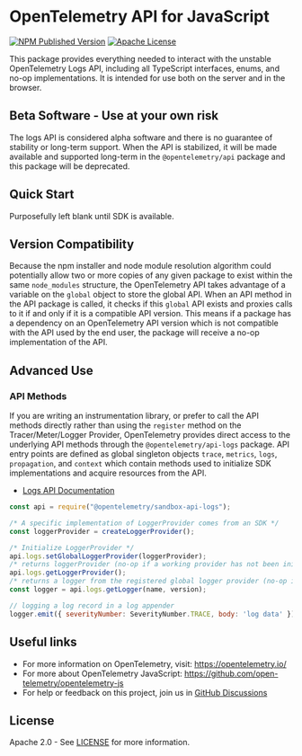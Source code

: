 # OpenTelemetry API for JavaScript

[![NPM Published Version][npm-img]][npm-url]
[![Apache License][license-image]][license-image]

This package provides everything needed to interact with the unstable OpenTelemetry Logs API, including all TypeScript interfaces, enums, and no-op implementations. It is intended for use both on the server and in the browser.

## Beta Software - Use at your own risk

The logs API is considered alpha software and there is no guarantee of stability or long-term support. When the API is stabilized, it will be made available and supported long-term in the `@opentelemetry/api` package and this package will be deprecated.

## Quick Start

Purposefully left blank until SDK is available.

## Version Compatibility

Because the npm installer and node module resolution algorithm could potentially allow two or more copies of any given package to exist within the same `node_modules` structure, the OpenTelemetry API takes advantage of a variable on the `global` object to store the global API. When an API method in the API package is called, it checks if this `global` API exists and proxies calls to it if and only if it is a compatible API version. This means if a package has a dependency on an OpenTelemetry API version which is not compatible with the API used by the end user, the package will receive a no-op implementation of the API.

## Advanced Use

### API Methods

If you are writing an instrumentation library, or prefer to call the API methods directly rather than using the `register` method on the Tracer/Meter/Logger Provider, OpenTelemetry provides direct access to the underlying API methods through the `@opentelemetry/api-logs` package. API entry points are defined as global singleton objects `trace`, `metrics`, `logs`, `propagation`, and `context` which contain methods used to initialize SDK implementations and acquire resources from the API.

- [Logs API Documentation][logs-api-docs]

```javascript
const api = require("@opentelemetry/sandbox-api-logs");

/* A specific implementation of LoggerProvider comes from an SDK */
const loggerProvider = createLoggerProvider();

/* Initialize LoggerProvider */
api.logs.setGlobalLoggerProvider(loggerProvider);
/* returns loggerProvider (no-op if a working provider has not been initialized) */
api.logs.getLoggerProvider();
/* returns a logger from the registered global logger provider (no-op if a working provider has not been initialized) */
const logger = api.logs.getLogger(name, version);

// logging a log record in a log appender
logger.emit({ severityNumber: SeverityNumber.TRACE, body: 'log data' });
```

## Useful links

- For more information on OpenTelemetry, visit: <https://opentelemetry.io/>
- For more about OpenTelemetry JavaScript: <https://github.com/open-telemetry/opentelemetry-js>
- For help or feedback on this project, join us in [GitHub Discussions][discussions-url]

## License

Apache 2.0 - See [LICENSE][license-url] for more information.

[discussions-url]: https://github.com/open-telemetry/opentelemetry-js/discussions
[license-url]: https://github.com/open-telemetry/opentelemetry-js/blob/main/LICENSE
[license-image]: https://img.shields.io/badge/license-Apache_2.0-green.svg?style=flat
[npm-url]: https://www.npmjs.com/package/@opentelemetry/api-logs
[npm-img]: https://badge.fury.io/js/%40opentelemetry%2Fapi-logs.svg
[logs-api-docs]: https://open-telemetry.github.io/opentelemetry-js/modules/_opentelemetry_api_logs.html
